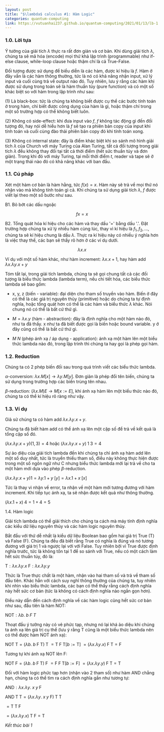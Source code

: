 ```yaml
---
layout: post
title: "$\lambda$ calculus #1: Hàm Logic"
categories: quantum-computing
link: https://vutuanhai237.github.io/quantum-computing/2021/01/13/lb-1.html
---
```


### **1.0. Lời tựa**

Ý tưởng của giải tích $\lambda$ thực ra rất đơn giản và cơ bản. Khi dùng giải tích $\lambda$, chúng ta sẽ mã hóa (encode) mọi thứ khả lập trình (programmable) như if-else clause, while-loop clause hoặc thậm chí là cả True-False.

Đối tượng được sử dụng để biểu diễn là các hàm, được kí hiệu là $f$. Hàm ở đây vẫn là các hàm thông thường, tức là nó có khả năng nhận input, xử lý input và cuối cùng trả về output nào đó. Tuy nhiên, lưu ý rằng các hàm khi được sử dụng trong toán sẽ là hàm thuần túy (pure function) và có một số khác biệt so với hàm trong lập trình như sau:

(1) Là black-box: tức là chúng ta không biết được cụ thể các bước tính toán ở trong hàm, chỉ biết được công dụng của hàm là gì, hoặc thậm chí trong một số trường hợp có thể không biết luôn.

(2) Không có side-effect: khi đưa input vào $f$, $f$ không tác động gì đến đối tượng đó, hay nói dễ hiểu hơn là $f$ sẽ tạo ra phiên bản copy của input khi tính toán và cuối cùng đào thải phiên bản copy đó khi tính toán xong.

(3) Không có internal state: đây là điểm khác biệt khi so sánh mô hình giải tích $\lambda$ của Church với máy Turing của Alan Turing, tất cả đối tượng trong giải tích $\lambda$ đều không thay đổi tại tất cả thời điểm (hết sức thuần túy và đơn giản). Trong khi đó với máy Turing, tại mỗi thời điểm $t$, reader và tape sẽ ở một trạng thái nào đó có khả năng khác với ban đầu.

### 1.1. Cú pháp

Xét một hàm cơ bản là hàm hằng, tức $f(x)=x$. Hàm này sẽ trả về mọi thứ nó nhận vào mà không tính toán gì cả. Khi chúng ta sử dụng giải tích $\lambda$, $f$ được viết lại theo một số bước như sau.

B1. Bỏ bớt các dấu ngoặc

$$
f x = x
$$

B2. Tổng quát hóa kí hiệu cho các hàm và thay dấu '=' bằng dấu '.'. Đặt trường hợp chúng ta xử lý nhiều hàm cùng lúc, thay vì kí hiệu là $f_1,f_2,...$, chúng ta sẽ kí hiệu chung là dấu $\lambda$. Thực ra kí hiệu này có nhiều ý nghĩa hơn là việc thay thế, các bạn sẽ thấy rõ hơn ở các ví dụ dưới.

$$
\lambda x.x
$$

Ví dụ với một số hàm khác, như hàm increment: $\lambda x.x+1$, hay hàm add $\lambda x.\lambda y.x+y$

Tóm tắt lại, trong giải tích lambda, chúng ta sẽ gọi chung tất cả các đối tượng là biểu thức lambda (lambda term), nếu chi tiết hóa, các biểu thức lambda sẽ bao gồm:

- x, y, z (biến - variable): đại diện cho tham số truyền vào hàm. Biến ở đây có thể là các giá trị nguyên thủy (primitive) hoặc do chúng ta tự định nghĩa, hoặc tổng quát hơn có thể là các hàm và biểu thức $\lambda$ khác. Nói chung nó có thể là bất cứ thứ gì.

- $M = \lambda x.y$ (hàm - abstraction): đây là định nghĩa cho một hàm nào đó, như ta đã thấy. x như ta đã biết được gọi là biến hoặc bound variable. y ở đây cũng có thể là bất cứ thứ gì.

- $M\;N$ (phép ánh xạ / áp dụng - application): ánh xạ một hàm lên một biểu thức lambda nào đó, trong lập trình thì chúng ta hay gọi là phép gọi hàm.


### 1.2. Reduction

Chúng ta có 2 phép biến đối sau trong quá trình viết các biểu thức lambda.

$\alpha$-conversion: $\lambda x.M[x]\rightarrow\lambda y.M[y]$. Đơn giản là phép đổi tên biến, chúng ta sử dụng trong trường hợp các biến trùng tên nhau.

$\beta$-reduction: $(\lambda x.M) E\rightarrow M [x:=E]$, khi ánh xạ hàm lên một biểu thức nào đó, chúng ta có thể kí hiệu rõ ràng như vậy. 

### 1.3. Ví dụ

Giả sử chúng ta có hàm add $\lambda x.\lambda y. x+y$.

Chúng ta đã biết hàm add có thể ánh xạ lên một cặp số để trả về kết quả là tổng cặp số đó.

$(\lambda x.\lambda y. x+y)(1,3) = 4$ hoặc $(\lambda x.\lambda y. x+y)\;1\;3 = 4$

Sự ảo diệu của giải tích lambda đến khi chúng ta chỉ ánh xạ hàm add lên một số duy nhất, tức là truyền thiếu tham số, điều này không thực hiện được trong một số ngôn ngữ như C nhưng biểu thức lambda mới lại trả về cho ta một hàm mới dựa vào phép $\beta$-reduction.

$(\lambda x.\lambda y. x+y) 1 = \lambda y.1 + y\;[y]= \lambda x. 1 + x\;[x]$

Tức là thay vì nhận về error, ta nhận về một hàm mới tương đương với hàm increment. Khi tiếp tục ánh xạ, ta sẽ nhận được kết quả như thông thường.

$(\lambda x. 1 + x)\;4 = 1 + 4 = 5$

1.4. Hàm logic

Giải tích lambda có thể giải thích cho chúng ta cách mà máy tính định nghĩa các kiểu dữ liệu nguyên thủy và các hàm logic nguyên thủy.

Bắt đầu với thứ dễ nhất là kiểu dữ liệu Boolean bao gồm hai giá trị True (T) và False (F). Chúng ta đều đã biết rằng True có nghĩa là đúng và nó tương đương với giá trị 1 và ngược lại với với False. Tuy nhiên bởi vì True được định nghĩa trước, tức là không tồn tại 1 để so sánh với True, nếu có một cách làm hết sức thuần túy, đó là:

$\text{T}: \lambda x. \lambda y. x$
$\text{F}: \lambda x. \lambda y. y$

Thức là True thực chất là một hàm, nhận vào hai tham số và trả về tham số đầu tiên. Khác hẳn với cách suy nghĩ thông thường của chúng ta, tuy nhiên khi nhìn vào biểu thức lambda, các bạn có thể thấy rằng cách định nghĩa này hết sức cơ bản (tức là không có cách định nghĩa nào ngắn gọn hơn).

Điều này dẫn đến cách định nghĩa về các hàm logic cũng hết sức cơ bản như sau, đầu tiên là hàm NOT:

$\text{NOT}: \lambda b.\;b\;F\;T$

Thoạt đầu ý tưởng này có vẻ phức tạp, nhưng nó lại khá ảo diệu khi chúng ta ánh xạ lên giá trị cụ thể  (lưu ý rằng T cũng là một biểu thức lambda nên có thể được hàm NOT ánh xạ):

$\text{NOT}\;\text{T}=(\lambda b.\;b\;\text{F}\;\text{T})\;\text{T}$
$=\text{T}\;\text{F}\;\text{T} [b:=\text{T}]$
$=(\lambda x. \lambda y. x)\;\text{F}\;\text{T}=\text{F}$

Tương tự khi ánh xạ NOT lên F:

$\text{NOT}\;\text{F}=(\lambda b.\;b\;\text{F}\;\text{T})\;\text{F}$
$=\text{F}\;\text{F}\;\text{T} [b:=\text{F}]$
$=(\lambda x. \lambda y. y)\;\text{F}\;\text{T}=\text{T}$

Đối với hàm logic phức tạp hơn (nhận vào 2 tham số) như hàm AND chẳng hạn, chúng ta có thể tìm ra cách định nghĩa gần như tương tự:

$\text{AND}: \lambda x. \lambda y.\;x\;y\;\text{F}$

$\text{AND}\;\text{T}\;\text{T} = (\lambda x.\lambda y.\;x\;y\;\text{F})\;\text{T}\;\text{T}$

$=\text{T}\;\text{T}\;\text{F}$

$=(\lambda x. \lambda y. x)\;\text{T}\;\text{F}=\text{T}$

*Kết thúc bài 1*